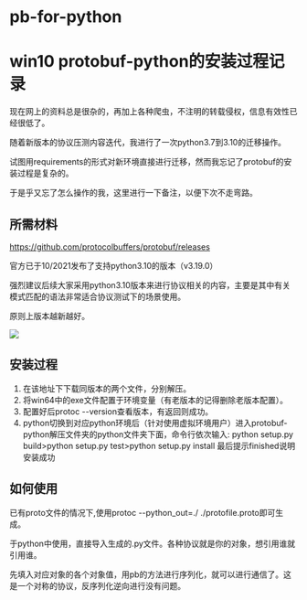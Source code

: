 # pb-for-python

# win10 protobuf-python的安装过程记录

现在网上的资料总是很杂的，再加上各种爬虫，不注明的转载侵权，信息有效性已经很低了。

随着新版本的协议压测内容迭代，我进行了一次python3.7到3.10的迁移操作。

试图用requirements的形式对新环境直接进行迁移，然而我忘记了protobuf的安装过程是复杂的。

于是乎又忘了怎么操作的我，这里进行一下备注，以便下次不走弯路。



## 所需材料

https://github.com/protocolbuffers/protobuf/releases

官方已于10/2021发布了支持python3.10的版本（v3.19.0）

强烈建议后续大家采用python3.10版本来进行协议相关的内容，主要是其中有关模式匹配的语法非常适合协议测试下的场景使用。

原则上版本越新越好。

![](https://i.bmp.ovh/imgs/2021/11/b548dc79dbc348d6.png)

## 安装过程

1. 在该地址下下载同版本的两个文件，分别解压。
2. 将win64中的exe文件配置于环境变量（有老版本的记得删除老版本配置）。
3. 配置好后protoc --version查看版本，有返回则成功。
4. python切换到对应python环境后（针对使用虚拟环境用户）进入protobuf-python解压文件夹的python文件夹下面，命令行依次输入: python setup.py build>python setup.py test>python setup.py install 最后提示finished说明安装成功

## 如何使用

已有proto文件的情况下,使用protoc --python_out=./ ./protofile.proto即可生成。

于python中使用，直接导入生成的.py文件。各种协议就是你的对象，想引用谁就引用谁。

先填入对应对象的各个对象值，用pb的方法进行序列化，就可以进行通信了。这是一个对称的协议，反序列化逆向进行没有问题。

